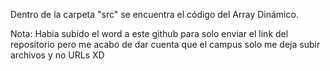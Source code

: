 Dentro de la carpeta "src" se encuentra el código del Array Dinámico.

Nota: Habia subido el word a este github para solo enviar el link del repositorio pero me acabo de dar cuenta que el campus solo me deja subir archivos y no URLs XD

